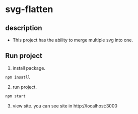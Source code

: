 # svg-flatten
## description
- This project has the ability to merge multiple svg into one.

## Run project
1. install package.
 
```sh
npm insatll
```

2. run project.

```sh
npm start
```

3. view site.
 you can see site in http://localhost:3000
 
